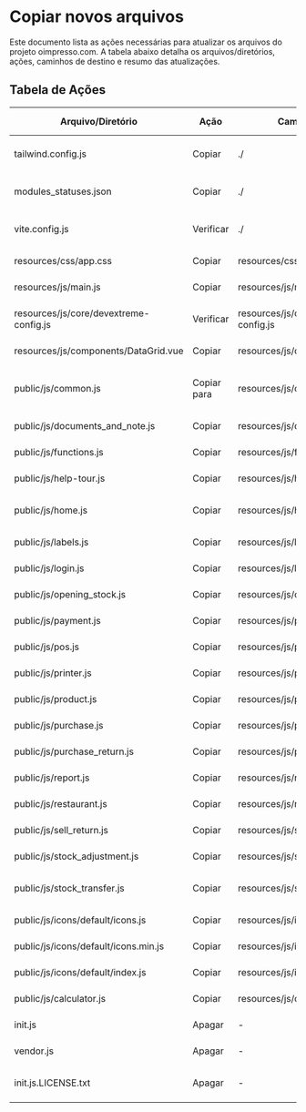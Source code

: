 # Copiar novos arquivos

Este documento lista as ações necessárias para atualizar os arquivos do projeto oimpresso.com. A tabela abaixo detalha os arquivos/diretórios, ações, caminhos de destino e resumo das atualizações.

## Tabela de Ações


| Arquivo/Diretório                     | Ação      | Caminho de Destino                      | Resumo da Atualização                                    |
| -------------------------------------- | ----------- | --------------------------------------- | ---------------------------------------------------------- |
| tailwind.config.js                     | Copiar      | ./                                      | Copiar o arquivo de configuração do Tailwind.            |
| modules\_statuses.json                 | Copiar      | ./                                      | Verificar se há novos módulos a serem liberados.         |
| vite.config.js                         | Verificar   | ./                                      | Confirmar que apenas app.css e main.js são incluídos.    |
| resources/css/app.css                  | Copiar      | resources/css/app.css                   | Copiar o arquivo de estilos principal.                     |
| resources/js/main.js                   | Copiar      | resources/js/main.js                    | Copiar o arquivo JavaScript principal.                     |
| resources/js/core/devextreme-config.js | Verificar   | resources/js/core/devextreme-config.js  | Confirmar a configuração do DevExtreme.                  |
| resources/js/components/DataGrid.vue   | Copiar      | resources/js/components/DataGrid.vue    | Copiar o componente Vue para DataGrid.                     |
| public/js/common.js                    | Copiar para | resources/js/common.js                  | Mover para resources/js/common.js para gerenciar com Vite. |
| public/js/documents\_and\_note.js      | Copiar      | resources/js/documents\_and\_note.js    | Copiar o arquivo JavaScript.                               |
| public/js/functions.js                 | Copiar      | resources/js/functions.js               | Copiar o arquivo de funções JavaScript.                  |
| public/js/help-tour.js                 | Copiar      | resources/js/help-tour.js               | Copiar o arquivo de tour de ajuda.                         |
| public/js/home.js                      | Copiar      | resources/js/home.js                    | Copiar o arquivo JavaScript da página inicial.            |
| public/js/labels.js                    | Copiar      | resources/js/labels.js                  | Copiar o arquivo de rótulos JavaScript.                   |
| public/js/login.js                     | Copiar      | resources/js/login.js                   | Copiar o arquivo JavaScript de login.                      |
| public/js/opening\_stock.js            | Copiar      | resources/js/opening\_stock.js          | Copiar o arquivo de estoque inicial.                       |
| public/js/payment.js                   | Copiar      | resources/js/payment.js                 | Copiar o arquivo de pagamentos.                            |
| public/js/pos.js                       | Copiar      | resources/js/pos.js                     | Copiar o arquivo do ponto de venda.                        |
| public/js/printer.js                   | Copiar      | resources/js/printer.js                 | Copiar o arquivo de impressão.                            |
| public/js/product.js                   | Copiar      | resources/js/product.js                 | Copiar o arquivo de produtos.                              |
| public/js/purchase.js                  | Copiar      | resources/js/purchase.js                | Copiar o arquivo de compras.                               |
| public/js/purchase\_return.js          | Copiar      | resources/js/purchase\_return.js        | Copiar o arquivo de devolução de compras.                |
| public/js/report.js                    | Copiar      | resources/js/report.js                  | Copiar o arquivo de relatórios.                           |
| public/js/restaurant.js                | Copiar      | resources/js/restaurant.js              | Copiar o arquivo de restaurante.                           |
| public/js/sell\_return.js              | Copiar      | resources/js/sell\_return.js            | Copiar o arquivo de devolução de vendas.                 |
| public/js/stock\_adjustment.js         | Copiar      | resources/js/stock\_adjustment.js       | Copiar o arquivo de ajuste de estoque.                     |
| public/js/stock\_transfer.js           | Copiar      | resources/js/stock\_transfer.js         | Copiar o arquivo de transferência de estoque.             |
| public/js/icons/default/icons.js       | Copiar      | resources/js/icons/default/icons.js     | Copiar o arquivo de ícones JavaScript.                    |
| public/js/icons/default/icons.min.js   | Copiar      | resources/js/icons/default/icons.min.js | Copiar o arquivo minificado de ícones.                    |
| public/js/icons/default/index.js       | Copiar      | resources/js/icons/default/index.js     | Copiar o arquivo de índice de ícones.                    |
| public/js/calculator.js                | Copiar      | resources/js/calculator.js              | Copiar o arquivo de calculadora.                           |
| init.js                                | Apagar      | -                                       | Remover o arquivo init.js.                                 |
| vendor.js                              | Apagar      | -                                       | Remover o arquivo vendor.js.                               |
| init.js.LICENSE.txt                    | Apagar      | -                                       | Remover o arquivo de licença init.js.LICENSE.txt.         |
